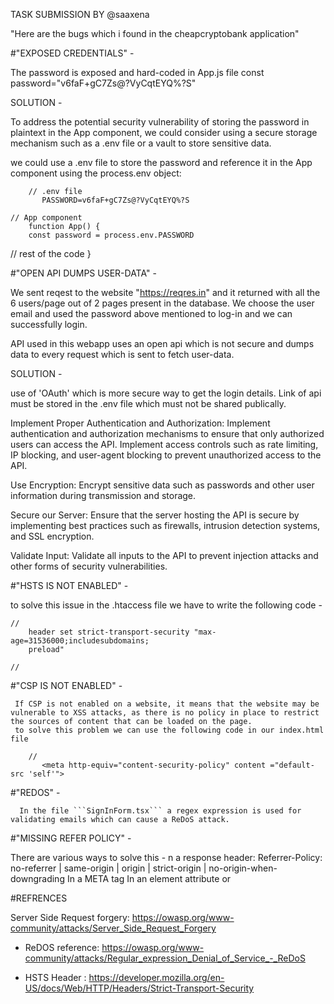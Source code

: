 TASK SUBMISSION BY @saaxena

"Here are the bugs which i found in the cheapcryptobank application"

#"EXPOSED CREDENTIALS" -

  The password is exposed and hard-coded in App.js file 
  const password="v6faF+gC7Zs@?VyCqtEYQ%?S"

  SOLUTION - 
             
  To address the potential security vulnerability of storing the password in plaintext in the App component, we could consider using a secure storage mechanism such as a .env file or a vault to store sensitive data.

  we could use a .env file to store the password and reference it in the App component using the process.env object:
     
        // .env file
           PASSWORD=v6faF+gC7Zs@?VyCqtEYQ%?S

    // App component
        function App() {
        const password = process.env.PASSWORD
  // rest of the code
          }

#"OPEN API DUMPS USER-DATA" -

   We sent reqest to the website "https://reqres.in" and it returned with all the 6 users/page out of 2 pages present in the database. We choose the user email and used the password above mentioned to log-in and we can successfully login.

   API used in this webapp uses an open api which is not secure and dumps data to every request which is sent to fetch user-data.

   SOLUTION  - 
     
use of 'OAuth' which is more secure way to get the login details. Link of api must be stored in the .env file which must not be shared publically.

Implement Proper Authentication and Authorization: Implement authentication and authorization mechanisms to ensure that only authorized users can access the API. Implement access controls such as rate limiting, IP blocking, and user-agent blocking to prevent unauthorized access to the API.

Use Encryption: Encrypt sensitive data such as passwords and other user information during transmission and storage.

Secure our Server: Ensure that the server hosting the API is secure by implementing best practices such as firewalls, intrusion detection systems, and SSL encryption.

Validate Input: Validate all inputs to the API to prevent injection attacks and other forms of security vulnerabilities.

#"HSTS IS NOT ENABLED" -

to solve this issue in  the .htaccess file we have to write the following  code -
 
    // 
        header set strict-transport-security "max-age=31536000;includesubdomains;
        preload"

    //

#"CSP IS NOT ENABLED" -

     If CSP is not enabled on a website, it means that the website may be vulnerable to XSS attacks, as there is no policy in place to restrict the sources of content that can be loaded on the page.
     to solve this problem we can use the following code in our index.html file
       
        //
           <meta http-equiv="content-security-policy" content ="default-src 'self'">

#"REDOS" -

      In the file ```SignInForm.tsx``` a regex expression is used for validating emails which can cause a ReDoS attack.

#"MISSING REFER POLICY" -

There are various ways to solve this -
n a response header:
Referrer-Policy: no-referrer | same-origin | origin | strict-origin | no-origin-when-downgrading 
In a META tag
<meta name="Referrer-Policy" value="no-referrer | same-origin"/>
In an element attribute
<a href="https://app.cheapcryptobank.com" rel="noreferrer"></a> 
or
<a href="https://app.cheapcryptobank.com" referrerpolicy="no-referrer |
same-origin | origin | strict-origin | no-origin-when-downgrading"></a>

#REFRENCES

Server Side Request forgery: https://owasp.org/www-community/attacks/Server_Side_Request_Forgery

- ReDOS reference: https://owasp.org/www-community/attacks/Regular_expression_Denial_of_Service_-_ReDoS

- HSTS Header : https://developer.mozilla.org/en-US/docs/Web/HTTP/Headers/Strict-Transport-Security
